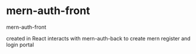 # mern-auth-front
mern-auth-front

created in React
interacts with mern-auth-back to create mern register and login portal

